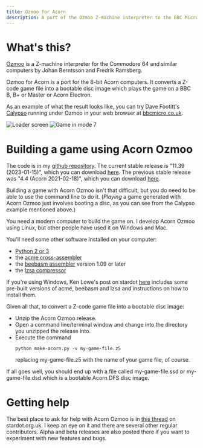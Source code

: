 ```yaml
---
title: Ozmoo for Acorn
description: A port of the Ozmoo Z-machine interpreter to the BBC Micro and Acorn Electron
---
```


# What's this?

[Ozmoo](https://github.com/johanberntsson/ozmoo) is a Z-machine interpreter for the Commodore 64 and similar computers by Johan Berntsson and Fredrik Ramsberg.

Ozmoo for Acorn is a port for the 8-bit Acorn computers. It converts a Z-code game file into a bootable disc image which plays the game on a BBC B, B+ or Master or Acorn Electron.

As an example of what the result looks like, you can try Dave Footitt's [Calypso](https://ifdb.org/viewgame?id=apo771qxl1ba4lsy) running under Ozmoo in your web browser at [bbcmicro.co.uk](http://bbcmicro.co.uk/game.php?id=2575).

![Loader screen](acorn-ozmoo-calypso-loader-extra-16.png)
![Game in mode 7](acorn-ozmoo-calypso-game-mode-7-extra-16.png)

# Building a game using Acorn Ozmoo

The code is in my [github repository](https://github.com/ZornsLemma/ozmoo). The current stable release is "11.39 (2023-01-15)", which you can download [here](https://github.com/ZornsLemma/ozmoo/releases/tag/acorn-11.39-2023-01-15). The previous stable release was "4.4 (Acorn 2021-02-18)", which you can download [here](https://github.com/ZornsLemma/ozmoo/releases/tag/acorn-4.4-2021-02-18).

Building a game with Acorn Ozmoo isn't that difficult, but you do need to be able to use the command line to do it. (*Playing* a game generated with Acorn Ozmoo just involves booting a disc, as you can see from the Calypso example mentioned above.)

You need a modern computer to build the game on. I develop Acorn Ozmoo using Linux, but other people have used it on Windows and Mac.

You'll need some other software installed on your computer:
* [Python 2 or 3](https://www.python.org/downloads/)
* the [acme cross-assembler](https://sourceforge.net/projects/acme-crossass/)
* the [beebasm assembler](https://github.com/stardot/beebasm/) version 1.09 or later
* the [lzsa compressor](https://github.com/emmanuel-marty/lzsa)

If you're using Windows, Ken Lowe's post on stardot [here](https://stardot.org.uk/forums/viewtopic.php?p=283858#p283858) includes some pre-built versions of acme, beebasm and lzsa and instructions on how to install them.

Given all that, to convert a Z-code game file into a bootable disc image:
* Unzip the Acorn Ozmoo release.
* Open a command line/terminal window and change into the directory you unzipped the release into.
* Execute the command
  ```
  python make-acorn.py -v my-game-file.z5
  ```
  replacing my-game-file.z5 with the name of your game file, of course.

If all goes well, you should end up with a file called my-game-file.ssd or my-game-file.dsd which is a bootable Acorn DFS disc image.

# Getting help

The best place to ask for help with Acorn Ozmoo is in [this thread](https://stardot.org.uk/forums/viewtopic.php?f=2&t=19975) on stardot.org.uk. I keep an eye on it and there are several other regular contributors. Alpha and beta releases are also posted there if you want to experiment with new features and bugs.
